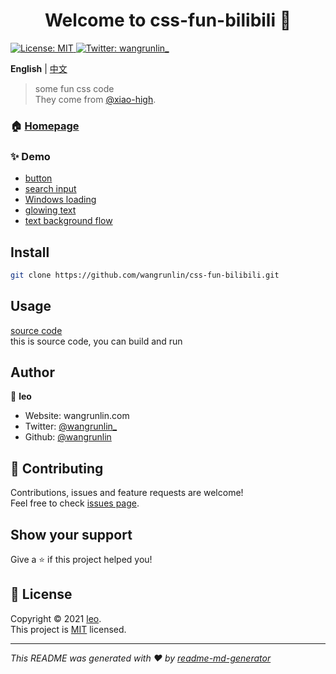 <h1 align="center">Welcome to css-fun-bilibili 👋</h1>
<p>
  <a href="LICENSE" target="_blank">
    <img alt="License: MIT" src="https://img.shields.io/badge/License-MIT-yellow.svg" />
  </a>
  <a href="https://twitter.com/wangrunlin_" target="_blank">
    <img alt="Twitter: wangrunlin_" src="https://img.shields.io/twitter/follow/wangrunlin_.svg?style=social" />
  </a>
</p>

**English** | [中文](README_zh.md)

> some fun css code  
> They come from [@xiao-high](https://space.bilibili.com/410197001).

### 🏠 [Homepage](https://wangrunlin.github.io/css-fun-bilibili)

### ✨ Demo

- [button](button)
- [search input](search)
- [Windows loading](windows)
- [glowing text](glowing_text)
- [text background flow](text_background_flow)

## Install

```sh
git clone https://github.com/wangrunlin/css-fun-bilibili.git
```

## Usage

[source code](https://github.com/wangrunlin/css-fun-bilibili)  
this is source code, you can build and run

## Author

👤 **leo**

* Website: wangrunlin.com
* Twitter: [@wangrunlin_](https://twitter.com/wangrunlin_)
* Github: [@wangrunlin](https://github.com/wangrunlin)

## 🤝 Contributing

Contributions, issues and feature requests are welcome!<br />Feel free to check [issues page](https://github.com/wangrunlin/css-fun-bilibili/issues). 

## Show your support

Give a ⭐️ if this project helped you!

## 📝 License

Copyright © 2021 [leo](https://github.com/wangrunlin).<br />
This project is [MIT](LICENSE) licensed.

***
_This README was generated with ❤️ by [readme-md-generator](https://github.com/kefranabg/readme-md-generator)_
